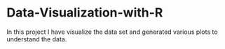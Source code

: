 # Data-Visualization-with-R

In this project I have visualize the data set and generated various plots to understand the data.
